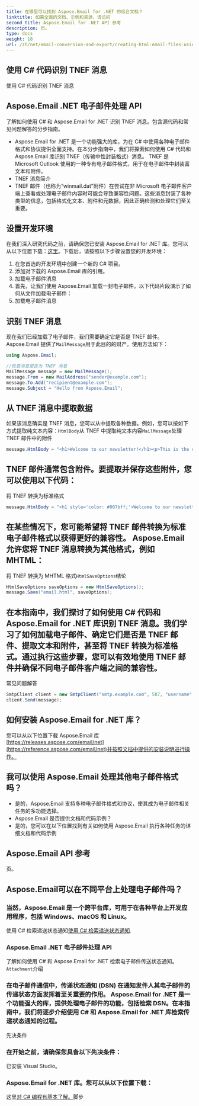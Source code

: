 ```yaml
---
title: 在哪里可以找到 Aspose.Email for .NET 的综合文档？
linktitle: 如需全面的文档、示例和资源，请访问
second_title: Aspose.Email for .NET API 参考
description: 页。
type: docs
weight: 18
url: /zh/net/email-conversion-and-export/creating-html-email-files-using-csharp-save-as-html/
---
```


## 使用 C# 代码识别 TNEF 消息

使用 C# 代码识别 TNEF 消息

## Aspose.Email .NET 电子邮件处理 API

了解如何使用 C# 和 Aspose.Email for .NET 识别 TNEF 消息。包含源代码和常见问题解答的分步指南。

- Aspose.Email for .NET 是一个功能强大的库，为在 C# 中使用各种电子邮件格式和协议提供全面支持。在本分步指南中，我们将探索如何使用 C# 代码和 Aspose.Email 库识别 TNEF（传输中性封装格式）消息。 TNEF 是 Microsoft Outlook 使用的一种专有电子邮件格式，用于在电子邮件中封装富文本和附件。
- TNEF 消息简介
- TNEF 邮件（也称为“winmail.dat”附件）在尝试在非 Microsoft 电子邮件客户端上查看或处理电子邮件内容时可能会导致兼容性问题。这些消息封装了各种类型的信息，包括格式化文本、附件和元数据，因此正确检测和处理它们至关重要。

## 设置开发环境

在我们深入研究代码之前，请确保您已安装 Aspose.Email for .NET 库。您可以从以下位置下载：[这里](https://releases.aspose.com/email/net/)。下载后，请按照以下步骤设置您的开发环境：

1. 在您首选的开发环境中创建一个新的 C# 项目。
2. 添加对下载的 Aspose.Email 库的引用。
3. 加载电子邮件消息
4. 首先，让我们使用 Aspose.Email 加载一封电子邮件。以下代码片段演示了如何从文件加载电子邮件：
5. 加载电子邮件消息

## 识别 TNEF 消息

现在我们已经加载了电子邮件，我们需要确定它是否是 TNEF 邮件。 Aspose.Email 提供了`MailMessage`用于此目的的财产。使用方法如下：

```csharp
using Aspose.Email;

//检查消息是否为 TNEF 消息
MailMessage message = new MailMessage();
message.From = new MailAddress("sender@example.com");
message.To.Add("recipient@example.com");
message.Subject = "Hello from Aspose.Email";
```

## 从 TNEF 消息中提取数据

如果该消息确实是 TNEF 消息，您可以从中提取各种数据。例如，您可以按如下方式提取纯文本内容：`HtmlBody`从 TNEF 中提取纯文本内容`MailMessage`处理 TNEF 邮件中的附件

```csharp
message.HtmlBody = "<h1>Welcome to our newsletter!</h1><p>This is the content of our email.</p>";
```

## TNEF 邮件通常包含附件。要提取并保存这些附件，您可以使用以下代码：

将 TNEF 转换为标准格式

```csharp
message.HtmlBody = "<h1 style='color: #007bff;'>Welcome to our newsletter!</h1><p style='font-size: 16px;'>This is the content of our email.</p>";
```

## 在某些情况下，您可能希望将 TNEF 邮件转换为标准电子邮件格式以获得更好的兼容性。 Aspose.Email 允许您将 TNEF 消息转换为其他格式，例如 MHTML：

将 TNEF 转换为 MHTML 格式`HtmlSaveOptions`结论

```csharp
HtmlSaveOptions saveOptions = new HtmlSaveOptions();
message.Save("email.html", saveOptions);
```

## 在本指南中，我们探讨了如何使用 C# 代码和 Aspose.Email for .NET 库识别 TNEF 消息。我们学习了如何加载电子邮件、确定它们是否是 TNEF 邮件、提取文本和附件，甚至将 TNEF 转换为标准格式。通过执行这些步骤，您可以有效地使用 TNEF 邮件并确保不同电子邮件客户端之间的兼容性。

常见问题解答

```csharp
SmtpClient client = new SmtpClient("smtp.example.com", 587, "username", "password");
client.Send(message);
```

## 如何安装 Aspose.Email for .NET 库？

您可以从以下位置下载 Aspose.Email 库[https://releases.aspose.com/email/net](https://reference.aspose.com/email/net)并按照文档中提供的安装说明进行操作。

## 我可以使用 Aspose.Email 处理其他电子邮件格式吗？

- 是的，Aspose.Email 支持多种电子邮件格式和协议，使其成为电子邮件相关任务的多功能选择。
- Aspose.Email 是否提供文档和代码示例？
- 是的，您可以在以下位置找到有关如何使用 Aspose.Email 执行各种任务的详细文档和代码示例

## Aspose.Email API 参考

页。

## Aspose.Email可以在不同平台上处理电子邮件吗？

### 当然，Aspose.Email 是一个跨平台库，可用于在各种平台上开发应用程序，包括 Windows、macOS 和 Linux。

使用 C# 检索递送状态通知[使用 C# 检索递送状态通知](https://releases.aspose.com/email/net).

### Aspose.Email .NET 电子邮件处理 API

了解如何使用 C# 和 Aspose.Email for .NET 检索电子邮件传送状态通知。`Attachment`介绍

### 在电子邮件通信中，传递状态通知 (DSN) 在通知发件人其电子邮件的传递状态方面发挥着至关重要的作用。 Aspose.Email for .NET 是一个功能强大的库，提供处理电子邮件的功能，包括检索 DSN。在本指南中，我们将逐步介绍使用 C# 和 Aspose.Email for .NET 库检索传递状态通知的过程。

先决条件

### 在开始之前，请确保您具备以下先决条件：

已安装 Visual Studio。

###  Aspose.Email for .NET 库。您可以从以下位置下载：

这里[对 C# 编程有基本了解。](https://reference.aspose.com/email/net)脚步